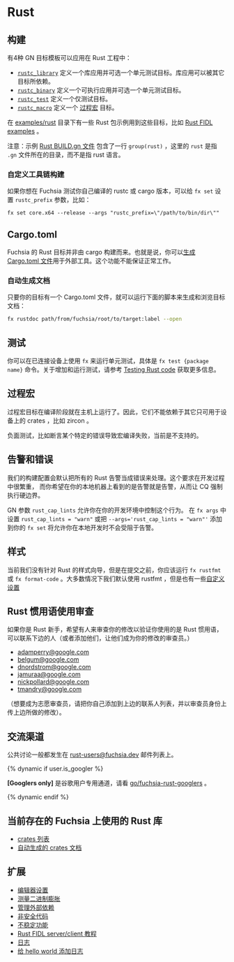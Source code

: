 # Rust
<!--
## Build

There are four GN target templates that should be used for Rust projects:

- [`rustc_library`][target-library-rustc] defines a library and optionally a
  unit test target. The library can be depended on by other targets.
- [`rustc_binary`][target-binary-rustc] defines an executable and optionally a
  unit test target.
- [`rustc_test`][target-test-rustc] defines a test-only target.
- [`rustc_macro`][target-macro-rustc] defines a
  [procedural macro][rust-proc-macros] target.

The [examples/rust][rust-examples] directory has some examples of Rust
packages that use these targets, as do the [Rust FIDL examples][fidl-tutorial].

Note: The example [Rust BUILD.gn file](/examples/rust/BUILD.gn)
contains the line `group("rust")`. In this instance, `rust` refers to the directory
the `.gn` file is in, not the language.
-->

## 构建

有4种 GN 目标模板可以应用在 Rust 工程中：
- [`rustc_library`][target-library-rustc] 定义一个库应用并可选一个单元测试目标。库应用可以被其它目标所依赖。
- [`rustc_binary`][target-binary-rustc] 定义一个可执行应用并可选一个单元测试目标。
- [`rustc_test`][target-test-rustc] 定义一个仅测试目标。
- [`rustc_macro`][target-macro-rustc] 定义一个
  [过程宏][rust-proc-macros] 目标。

在 [examples/rust][rust-examples] 目录下有一些 Rust 包示例用到这些目标，比如 [Rust FIDL examples][fidl-tutorial] 。

注意：示例 [Rust BUILD.gn 文件](/examples/rust/BUILD.gn) 包含了一行 `group(rust)` ，这里的 `rust` 是指 `.gn` 文件所在的目录，而不是指 rust 语言。

<!--
### Building with a custom toolchain

If you want to test out Fuchsia with your own custom-built versions of rustc or
cargo, you can set the `rustc_prefix` argument to `fx set`, like this:

```
fx set core.x64 --release --args "rustc_prefix=\"/path/to/bin/dir\""
```
-->

### 自定义工具链构建

如果你想在 Fuchsia 测试你自己编译的 rustc 或 cargo 版本，可以给 `fx set` 设置 `rustc_prefix` 参数，比如：
```
fx set core.x64 --release --args "rustc_prefix=\"/path/to/bin/dir\""
```

<!--
## Cargo.toml

Fuchsia Rust targets are not built with cargo. That said, you can
[generate Cargo.toml files](cargo.md) for use with external tooling. This
functionality is not guaranteed to work.
-->

## Cargo.toml

Fuchsia 的 Rust 目标并非由 cargo 构建而来。也就是说，你可以[生成 Cargo.toml 文件](cargo.md)用于外部工具。这个功能不能保证正常工作。

<!--
### Autogenerated documentation

Once you have a Cargo.toml for your target you can generate and browse HTML
documentation for your target and its dependencies by running:

```sh
fx rustdoc path/from/fuchsia/root/to/target:label --open
```
-->

### 自动生成文档

只要你的目标有一个 Cargo.toml 文件，就可以运行下面的脚本来生成和浏览目标文档：

```sh
fx rustdoc path/from/fuchsia/root/to/target:label --open
```

<!--
## Tests

You can run unit tests on connected devices using `fx`, with the `fx test
{package name}` command.  See [Testing Rust code](testing.md) for information
on adding and running tests.
-->

## 测试

你可以在已连接设备上使用 `fx` 来运行单元测试，具体是 `fx test
{package name}` 命令。关于增加和运行测试，请参考 [Testing Rust code](testing.md) 获取更多信息。

<!--
## Procedural macros

Procedural macro targets are executed on the host at compile time. Therefore,
they cannot depend on other crates that are only available on device, e.g.
zircon.

Negative tests, e.g. asserting that a macro fails to compile with a specific
error, are currently not supported.
-->

## 过程宏

过程宏目标在编译阶段就在主机上运行了。因此，它们不能依赖于其它只可用于设备上的 crates ，比如
zircon 。

负面测试，比如断言某个特定的错误导致宏编译失败，当前是不支持的。

<!--
## Warnings and errors

By default our build configuration makes all Rust warnings into errors. This requirement can be
onerous during development, and on your local machine you may wish to see warnings as warnings and
let CQ enforce the hard boundary.

The `rust_cap_lints` GN arg allows you to control this behavior in your development environment.
Setting `rust_cap_lints = "warn"` in `fx args` or adding `--args='rust_cap_lints = "warn"'` to
your `fx set` will allow you to develop locally without being blocked by warnings.
-->

## 告警和错误

我们的构建配置会默认把所有的 Rust 告警当成错误来处理。这个要求在开发过程中很繁重， 而你希望在你的本地机器上看到的是告警就是告警，从而让 CQ 强制执行硬边界。

GN 参数 `rust_cap_lints` 允许你在你的开发环境中控制这个行为。
在 `fx args` 中设置 `rust_cap_lints = "warn"` 或把 `--args='rust_cap_lints = "warn"'` 添加到你的 `fx set` 将允许你在本地开发时不会受阻于告警。


<!--
## Style

We don't currently have a style guide for Rust, but you should run `fx rustfmt`
or `fx format-code` before submitting. We mostly use the rustfmt defaults, but
have a couple [custom settings][rustfmt-toml].
-->

## 样式

当前我们没有针对 Rust 的样式向导，但是在提交之前，你应该运行 `fx rustfmt` 或 `fx format-code` 。大多数情况下我们默认使用 rustfmt ，但是也有一些[自定义设置][rustfmt-toml]

<!--
## Rust Idiomatic Usage Review

If you're new to Rust, and would like someone to review your changes to
validate that your usage of Rust is idiomatic, contact one of the following
(or add them as a reviewer to your change.)

- adamperry@google.com
- belgum@google.com
- dnordstrom@google.com
- jamuraa@google.com
- nickpollard@google.com
- tmandry@google.com

(To volunteer for this, please add yourself to the list above and upload the
change with one of the above as the reviewer).
-->

## Rust 惯用语使用审查

如果你是 Rust 新手，希望有人来审查你的修改以验证你使用的是 Rust 惯用语，可以联系下边的人（或者添加他们，让他们成为你的修改的审查员。）

- adamperry@google.com
- belgum@google.com
- dnordstrom@google.com
- jamuraa@google.com
- nickpollard@google.com
- tmandry@google.com

（想要成为志愿审查员，请把你自己添加到上边的联系人列表，并以审查员身份上传上边所做的修改）。

<!--
## Communication channels

Public discussion happens on the [rust-users@fuchsia.dev] mailing list.

{% dynamic if user.is_googler %}

**[Googlers only]** For Googler-only channels, see
[go/fuchsia-rust-googlers].

{% dynamic endif %}
-->

## 交流渠道

公共讨论一般都发生在 [rust-users@fuchsia.dev] 邮件列表上。

{% dynamic if user.is_googler %}

**[Googlers only]** 是谷歌用户专用通道，请看 [go/fuchsia-rust-googlers] 。

{% dynamic endif %}

<!--
## Existing Fuchsia Rust libraries

- [List of crates](crates.md)
- [Autogenerated documentation for crates](https://fuchsia-docs.firebaseapp.com)
-->

## 当前存在的 Fuchsia 上使用的 Rust 库

- [crates 列表](crates.md)
- [自动生成的 crates 文档](https://fuchsia-docs.firebaseapp.com)


<!--
## Going further

- [Editor setup](editors.md)
- [Measuring binary bloat](bloat.md)
- [Managing external dependencies](external_crates.md)
- [Unsafe code](unsafe.md)
- [Unstable features](unstable.md)
- [Rust FIDL server/client tutorial][fidl-tutorial]
- [Logging](logging.md)
- [Add logging to hello world](add-logging.md)
-->

## 扩展

- [编辑器设置](editors.md)
- [测量二进制膨胀](bloat.md)
- [管理外部依赖](external_crates.md)
- [非安全代码](unsafe.md)
- [不稳定功能](unstable.md)
- [Rust FIDL server/client 教程][fidl-tutorial]
- [日志](logging.md)
- [给 hello world 添加日志](add-logging.md)



[target-library-rustc]: /build/rust/rustc_library.gni "Rust library"
[target-binary-rustc]: /build/rust/rustc_binary.gni "Rust binary"
[target-test-rustc]: /build/rust/rustc_test.gni "Rust test"
[target-macro-rustc]: /build/rust/rustc_macro.gni "Rust proc macro"
[rust-examples]: /examples/rust/
[fargo]: https://fuchsia.googlesource.com/fargo
[rustfmt-install]: https://github.com/rust-lang-nursery/rustfmt#quick-start
[rustfmt-toml]: /rustfmt.toml
[fidl-tutorial]: /docs/development/languages/fidl/tutorials/rust
[rust-users@fuchsia.dev]: https://groups.google.com/a/fuchsia.dev/g/rust-users
[go/fuchsia-rust-googlers]: https://goto.google.com/fuchsia-rust-googlers
[rust-proc-macros]: https://doc.rust-lang.org/reference/procedural-macros.html
